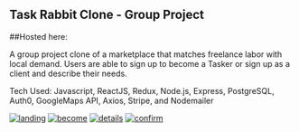 ## Task Rabbit Clone - Group Project

##Hosted here:
<a href="https://rabbit-clone.fun/" alt="https://rabbit-clone.fun"></a>

A group project clone of a marketplace that matches freelance
labor with local demand. Users are able to sign up to become a
Tasker or sign up as a client and describe their needs.

Tech Used: Javascript, ReactJS, Redux, Node.js, Express,
PostgreSQL, Auth0, GoogleMaps API, Axios, Stripe, and Nodemailer

<a href="https://i.imgur.com/AJX59Ra.png" alt="profile"><img src="https://i.imgur.com/AJX59Ra.png" alt="landing" /></a>
<a href="https://i.imgur.com/YncGU7e.png" alt="profile"><img src="https://i.imgur.com/YncGU7e.png" alt="become" /></a>
<a href="https://i.imgur.com/m9SOK3C.png" alt="profile"><img src="https://i.imgur.com/m9SOK3C.png" alt="details" /></a>
<a href="https://i.imgur.com/VRMJDPW.png" alt="profile"><img src="https://i.imgur.com/VRMJDPW.png" alt="confirm" /></a>
